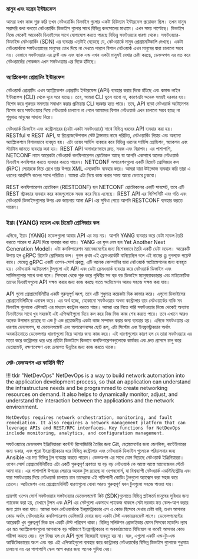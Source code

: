 ### মানুষ এবং যন্ত্রের ইন্টারফেস

আমরা যখন কাজ শুরু করি তখন নেটওয়ার্কিং ডিভাইস গুলোর একটা হিউম্যান ইন্টারফেস প্রয়োজন ছিল। তখন মানুষ সরাসরি কথা বলতো নেটওয়ার্কিং ডিভাইস গুলোর সাথে বিভিন্ন কনসোলের মাধ্যমে। এখন সময় পাল্টেছে। ডিভাইস নিজে থেকেই আরেকটা ডিভাইসের সাথে যোগাযোগ করতে পারছে বিভিন্ন সফটওয়্যার ধারণা থেকে। সফটওয়্যার-ডিফাইন্ড নেটওয়ার্কিং (SDN) এর ব্যবহার এতটাই বেড়েছে যে, নেটওয়ার্কে মানুষ প্রোগ্রামেটিকালি দেখছে। একটা নেটওয়ার্ককে সফটওয়্যারের মানুষের চোখ দিয়ে না দেখতে পারলে বিশাল নেটওয়ার্ক এখন মানুষের দ্বারা চালানো সম্ভব নয়। যেভাবে সফটওয়্যার এর ফ্রন্ট এন্ড এবং ব্যাক এন্ড এখন একটা মানুষই দেখার চেষ্টা করছে, ডেভঅপস এর মত করে নেটওয়ার্কের লোকজন এখন সফটওয়্যার এর দিকে হাঁটছে।

### অ্যাপ্লিকেশন প্রোগ্রামিং ইন্টারফেস

নেটওয়ার্ক প্রোগ্রামিং এখন অ্যাপ্লিকেশন প্রোগ্রামিং ইন্টারফেস (API) ব্যবহার করার দিকে হাঁটছে এবং কমান্ড লাইন ইন্টারফেস (CLI) থেকে দূরে সরে যাচ্ছে। তবে, আমরা CLI ভুলে যাবো না, কারণএটা অনেক সময়ই দরকার হয়। বিশেষ করে গুরুতর সমস্যার সমাধান করার প্রক্রিয়ায় CLI দরকার হতে পারে। তবে, API ছাড়া নেটওয়ার্ক অটোমেশন বিশেষ করে সফটওয়্যার দিয়ে নেটওয়ার্ক চালানো না গেলে আমাদের বিশাল নেটওয়ার্ক এখন চালানো সম্ভব হচ্ছে না শুধুমাত্র মানুষের সাহায্য নিয়ে।

নেটওয়ার্ক ডিভাইস এবং কন্ট্রোলারের (যেটা একটা সফটওয়্যার) সাথে বিভিন্ন ধরনের API ব্যবহার করা হয়। RESTful বা REST API, যা রিপ্রেজেন্টেশনাল স্টেট ট্রান্সফার নামে পরিচিত, নেটওয়ার্কিং গিয়ার এবং অন্যান্য অ্যাপ্লিকেশনে বিশালভাবে ব্যবহৃত হয়। এটা ওয়েব সার্ভিস ব্যবহার করে বিভিন্ন ধরনের সার্ভিস প্রোভিশন, অ্যাকশন এবং স্ট্যাটাস জানতে ব্যবহার করা হয়। REST API অসাধারণভাবে দ্রুত, সহজ এবং নিরাপদ। এর পাশাপাশি, NETCONF নামে আরেকটা নেটওয়ার্ক কনফিগারেশন প্রোটোকল আছে যা আপনি একসাথে অনেক নেটওয়ার্ক ডিভাইস কনফিগার করতে ব্যবহার করতে পারেন। NETCONF অপারেশনগুলো একটি রিমোট প্রোসিজার কল (RPC) লেয়ারকে নিচে রেখে তার উপরে XML এনকোডিং ব্যবহার করে। আমরা যারা উইন্ডোজ ব্যবহার করি তারা এ ধরনের আরপিসি কলের সাথে পরিচিত। আমরা এটা নিয়ে কাজ করার সময় আরো ভেতরে ঢুকবো।

REST কনফিগারেশন প্রোটোকল (RESTCONF) হল NETCONF প্রোটোকলের একটি সাবসেট, তবে এটি REST স্ট্রাকচার ব্যবহার করে কাজগুলোকে সহজ করে নিয়ে এসেছে। REST API এর সিম্পিসিটি এবং গতি এবং নেটওয়ার্ক ডিভাইসগুলোর উপর এক জায়গায় আনা API এর সুবিধা পেতে আপনি RESTCONF ব্যবহার করতে পারেন। 

### ইয়াং (YANG) মডেল এবং রিমোট প্রোসিজার কল

এদিকে, ইয়াং (YANG) মডেলগুলো আবার API এর মত নয়। আপনি YANG ব্যবহার করে ডেটা মডেল তৈরি করতে পারেন যা API দিয়ে ব্যবহার করা যায়। YANG এর ফুল নেম হল Yet Another Next Generation Model। এটা কনফিগারেশন ম্যানেজমেন্টের জন্য বিশেষভাবে তৈরি একটি ডেটা মডেল। আরেকটি উপায় হল gRPC রিমোট প্রোসিজার কল। গুগল প্রথম এই ফ্রেমওয়ার্কটি বানিয়েছিল বলে এই নামের g গুগলকে পয়েন্ট করে। যেহেতু gRPC একটি ওপেন-সোর্স প্রকল্প, এটি অনেক কোম্পানির দ্বারা নেটওয়ার্ক অটোমেশনের জন্য ব্যবহৃত হয়। নেটওয়ার্ক অটোমেশন টুলগুলো এই API এবং ডেটা ফ্রেমওয়ার্ক ব্যবহার করে নেটওয়ার্ক ডিভাইস এবং সার্ভিসগুলোর সাথে কথা বলে। সিসকো থেকে শুরু করে পৃথিবীর সব বড় বড় ডিভাইস ম্যানুফ্যাকচারার এবং মাইক্রোটিক তাদের ডিভাইসগুলো API সক্ষম করার জন্য কাজ করছে যাতে অটোমেশন আরও সহজে সক্ষম করা যায়। 

API গুলো প্রোগ্রামেবিলিটির একটি গুরুত্বপূর্ণ অংশ, তবে এটি শুধুমাত্র কয়েকটা দিক কাভার করে। এগুলো ডিভাইসের প্রোগ্রামেবিলিটিকে এনাবল করে। এর অর্থ হচ্ছে, যেকোনো সফটওয়্যার অথবা কন্ট্রোলার তার নেটওয়ার্কের বাকি সব ডিভাইস গুলোকে এপিআই এর মাধ্যমে কন্ট্রোল করতে পারে। আমরা ধরে নিতে পারি সফটওয়্যার নিজে থেকেই অন্যান্য ডিভাইসের সাথে খুব সহজেই এই এপিআইগুলো দিয়ে কল করে নিজ নিজ কাজ শেষ করতে পারে। তবে এখানে আরও অনেক উপাদান রয়েছে যা এন্ড টু এন্ড প্রয়োজনীয় একটা কাজ সম্পাদন করার জন্য ব্যবহার হয়। এদিকে সফটওয়্যার এর ধারণায় ডেভঅপস, যা ডেভেলপমেন্ট এবং অপারেশনসের ছোট রূপ, এটা সিস্টেম এবং ইনফ্রাস্ট্রাকচার অর্থাৎ অবকাঠামোতে ডেভেলপার ধারণাগুলো নিয়ে আসার জন্য কাজ করে। এই ধারণাগুলোর কারণ হল যে তারা সফটওয়্যার এর মতো করে  কন্ট্রোলার ধরে ধরে প্রতিটা ডিভাইসে কিভাবে  কনফিগারেশনগুলোকে কার্যকর এবং দ্রুত প্রসেসে চালু করে ডেপ্লয়মেন্ট, রক্ষণাবেক্ষণ এবং ক্রমাগত উন্নতির জন্য কাজ করতে থাকে।

### নেট-ডেভঅপস এর কাহিনি কী?

!!! tldr "NetDevOps"
    NetDevOps is a way to build network automation into the application development process, so that an application can understand the infrastructure needs and be programmed to create networking resources on demand. It also helps to dynamically monitor, adjust, and understand the interaction between the applications and the network environment.

    NetDevOps requires network orchestration, monitoring, and fault remediation. It also requires a network management platform that can leverage APIs and REST/RPC interfaces. Key functions for NetDevOps include monitoring, analytics, and configuration management.

সফটওয়্যারে ডেভঅপস ইঞ্জিনিয়াররা কন্টেন্ট রিপোজিটরি তৈরির জন্য Git, ডেপ্লয়মেন্টের জন্য জেনকিন্স, কন্টেইনারের জন্য ডকার, এবং পুরো ইনফ্রাস্ট্রাকচার ধরে বিভিন্ন কন্ট্রোলার এবং নেটওয়ার্ক ডিভাইস গুলোকে পরিচালনার জন্য Ansible এর মত বিভিন্ন টুল ব্যবহার করতে পারেন। ডেভঅপস এর সাথে যোগ দিয়েছে নেটওয়ার্ক ইঞ্জিনিয়াররা। ওপেন সোর্স প্রোগ্রামেবিলিটিতে এটা একটি গুরুত্বপূর্ণ প্রবণতা যা বড় বড় নেটওয়ার্ক কে আস্তে আস্তে ম্যানেজেবল স্টেটে আনা যায়। এর পাশাপাশি উপরের লেয়ারে অনেক টুল রয়েছে যা ওপেনসোর্স, যা বিশ্বব্যাপী  নেটওয়ার্ক এডমিনিস্ট্রেটর এবং যারা সফটওয়্যার দিয়ে নেটওয়ার্ক চালাতে চান তাদেরকে এই শক্তিশালী কোডিং টুলগুলো অ্যাক্সেস করা সহজ করে তোলে। অটোমেশন এবং প্রোগ্রামেবিলিটি ধারণাগুলো বোঝা আরও গুরুত্বপূর্ণ যখন টুলগুলো সহজে পাওয়া যায়। 

প্রায়শই ওপেন সোর্স সফটওয়্যার সফটওয়্যার ডেভেলপমেন্ট কিট (SDK)গুলোতে বিভিন্ন প্লাটফর্মে মানুষের সুবিধার জন্য প্যাকেজ করা হয়, যেখানে টুলস এবং API এর সেটগুলো একসাথে প্যাকেজ থাকলে সেটা দরকার মত স্কেল-আপ করার জন্য প্ল্যান করা যায়। আমরা যখন নেটওয়ার্ককে ইনফ্রাস্ট্রাকচার এস এ কোড হিসেবে দেখার চেষ্টা করি, তখন আপনার কোড অর্থাৎ নেটওয়ার্কের কনফিগারেশন ডেলিভারি দেবার জন্য একটা টেস্ট এনভায়রনমেন্ট লাগে। ডেভেলপমেন্টের আরেকটি খুব গুরুত্বপূর্ণ দিক হল একটি টেস্ট পরিবেশ থাকা। বিভিন্ন সলিউশন প্রোভাইডার যেমন সিসকো মডেলিং ল্যাব এর মত অ্যাপ্লিকেশনগুলো আপনাকে বড় পরিমাণে ইনফ্রাস্ট্রাকচার বা অবকাঠামোতে বিনিয়োগ না করেই আপনার কোড পরীক্ষা করতে দেয়। মূল বিষয় হল যে API গুলো নিজেরাই ব্যবহৃত হয় না। বরং, এগুলো একটি এন্ড-টু-এন্ড আর্কিটেকচারের অংশ এবং বরং এই এপিআইগুলো ব্যবহার করে কন্ট্রোলার নেটওয়ার্কের বিভিন্ন ডিভাইস গুলোকে শুধুমাত্র চালানো নয় এর পাশাপাশি স্কেল আপ করার জন্য অনেক সুবিধা দেয়।
